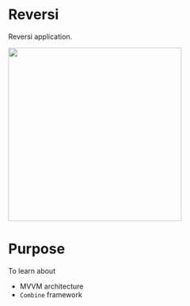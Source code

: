 # Reversi
Reversi application.
<br>

<img src="https://user-images.githubusercontent.com/46738820/108618225-970f2780-745f-11eb-8c72-fa81554d7a1f.png" width="350">

# Purpose
To learn about
- MVVM architecture
- `Combine` framework
